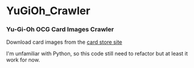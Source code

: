 # YuGiOh_Crawler

### Yu-Gi-Oh OCG Card Images Crawler

Download card images from the <a href="http://www.ocg.idv.tw/" target="_blank">card store site</a>

I'm unfamiliar with Python, so this code still need to refactor but at least it work for now.

